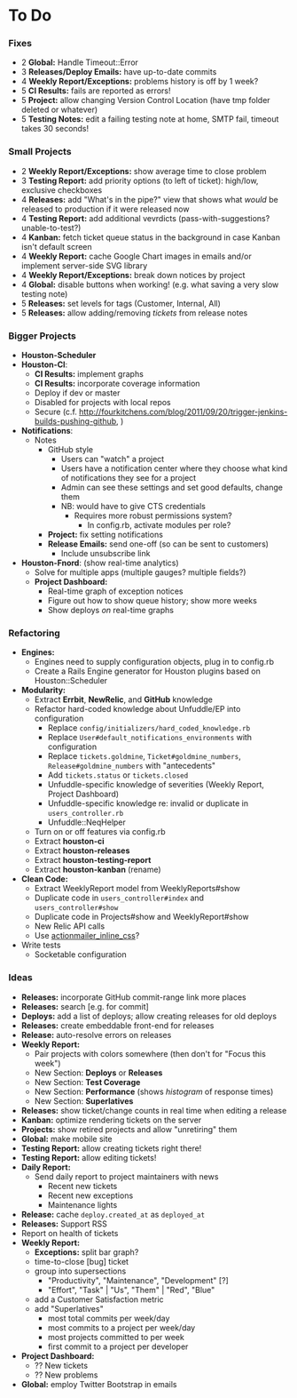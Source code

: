 # To Do

### Fixes

 - 2 **Global:** Handle Timeout::Error
 - 3 **Releases/Deploy Emails:** have up-to-date commits
 - 4 **Weekly Report/Exceptions:** problems history is off by 1 week?
 - 5 **CI Results:** fails are reported as errors!
 - 5 **Project:** allow changing Version Control Location (have tmp folder deleted or whatever)
 - 5 **Testing Notes:** edit a failing testing note at home, SMTP fail, timeout takes 30 seconds!

### Small Projects

 - 2 **Weekly Report/Exceptions:** show average time to close problem
 - 3 **Testing Report:** add priority options (to left of ticket): high/low, exclusive checkboxes
 - 4 **Releases:** add "What's in the pipe?" view that shows what _would_ be released to production if it were released now
 - 4 **Testing Report:** add additional vevrdicts (pass-with-suggestions? unable-to-test?)
 - 4 **Kanban:** fetch ticket queue status in the background in case Kanban isn't default screen
 - 4 **Weekly Report:** cache Google Chart images in emails and/or implement server-side SVG library
 - 4 **Weekly Report/Exceptions:** break down notices by project
 - 4 **Global:** disable buttons when working! (e.g. what saving a very slow testing note)
 - 5 **Releases:** set levels for tags (Customer, Internal, All)
 - 5 **Releases:** allow adding/removing _tickets_ from release notes

### Bigger Projects

 - **Houston-Scheduler**
 - **Houston-CI**:
   - **CI Results:** implement graphs
   - **CI Results:** incorporate coverage information
   - Deploy if dev or master
   - Disabled for projects with local repos
   - Secure (c.f. http://fourkitchens.com/blog/2011/09/20/trigger-jenkins-builds-pushing-github, )
 - **Notifications**:
   - Notes
     - GitHub style
       - Users can "watch" a project
       - Users have a notification center where they choose what kind of notifications they see for a project
       - Admin can see these settings and set good defaults, change them
       - NB: would have to give CTS credentials
         - Requires more robust permissions system?
           - In config.rb, activate modules per role?
     - **Project:** fix setting notifications
     - **Release Emails:** send one-off (so can be sent to customers)
       - Include unsubscribe link
 - **Houston-Fnord**: (show real-time analytics)
   - Solve for multiple apps (multiple gauges? multiple fields?)
   - **Project Dashboard:**
     - Real-time graph of exception notices
     - Figure out how to show queue history; show more weeks
     - Show deploys _on_ real-time graphs

### Refactoring

 - **Engines:**
   - Engines need to supply configuration objects, plug in to config.rb
   - Create a Rails Engine generator for Houston plugins based on Houston::Scheduler
 - **Modularity:**
   - Extract **Errbit**, **NewRelic**, and **GitHub** knowledge
   - Refactor hard-coded knowledge about Unfuddle/EP into configuration
     - Replace `config/initializers/hard_coded_knowledge.rb`
     - Replace `User#default_notifications_environments` with configuration
     - Replace `tickets.goldmine`, `Ticket#goldmine_numbers`, `Release#goldmine_numbers` with "antecedents"
     - Add `tickets.status` or `tickets.closed`
     - Unfuddle-specific knowledge of severities (Weekly Report, Project Dashboard)
     - Unfuddle-specific knowledge re: invalid or duplicate in `users_controller.rb`
     - Unfuddle::NeqHelper
   - Turn on or off features via config.rb
   - Extract **houston-ci**
   - Extract **houston-releases**
   - Extract **houston-testing-report**
   - Extract **houston-kanban** (rename)
 - **Clean Code:**
   - Extract WeeklyReport model from WeeklyReports#show
   - Duplicate code in `users_controller#index` and `users_controller#show`
   - Duplicate code in Projects#show and WeeklyReport#show
   - New Relic API calls
   - Use [actionmailer_inline_css](https://github.com/ndbroadbent/actionmailer_inline_css)?
 - Write tests
   - Socketable configuration

### Ideas

 - **Releases:** incorporate GitHub commit-range link more places
 - **Releases:** search [e.g. for commit]
 - **Deploys:** add a list of deploys; allow creating releases for old deploys
 - **Releases:** create embeddable front-end for releases
 - **Release:** auto-resolve errors on releases
 - **Weekly Report:**
   - Pair projects with colors somewhere (then don't for "Focus this week")
   - New Section: **Deploys** or **Releases**
   - New Section: **Test Coverage**
   - New Section: **Performance** (shows _histogram_ of response times)
   - New Section: **Superlatives**
 - **Releases:** show ticket/change counts in real time when editing a release
 - **Kanban:** optimize rendering tickets on the server
 - **Projects:** show retired projects and allow "unretiring" them
 - **Global:** make mobile site
 - **Testing Report:** allow creating tickets right there!
 - **Testing Report:** allow editing tickets!
 - **Daily Report:**
   - Send daily report to project maintainers with news
     - Recent new tickets
     - Recent new exceptions
     - Maintenance lights
 - **Release:** cache `deploy.created_at` as `deployed_at`
 - **Releases:** Support RSS
 - Report on health of tickets
 - **Weekly Report:**
   - **Exceptions:** split bar graph?
   - time-to-close [bug] ticket
   - group into supersections
     - "Productivity", "Maintenance", "Development" [?]
     - "Effort", "Task" | "Us", "Them" | "Red", "Blue"
   - add a Customer Satisfaction metric
   - add "Superlatives"
     - most total commits per week/day
     - most commits to a project per week/day
     - most projects committed to per week
     - first commit to a project per developer
 - **Project Dashboard:**
   - ?? New tickets
   - ?? New problems
 - **Global:** employ Twitter Bootstrap in emails
